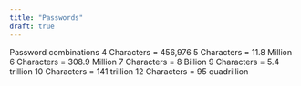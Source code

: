 ```yaml
---
title: "Passwords"
draft: true
---
```

Password combinations
4 Characters = 456,976
5 Characters = 11.8 Million
6 Characters = 308.9 Million
7 Characters = 8 Billion
9 Characters = 5.4 trillion
10 Characters = 141 trillion
12 Characters = 95 quadrillion
